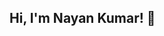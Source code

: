 ## Hi, I'm Nayan Kumar! 👋

<!--
BTECH in CSE (2021-2025)| 💻 Aspiring CSE Student| 
🌍 Based in India | 📚 Lifelong Learner | 💡 Passionate about solving real-world problems with code

---

## 🚀 Skills & Tools
- **Languages:** Python, JavaScript, SQL, HTML, CSS, JAVA
- **Libraries & Frameworks:** Pandas, NumPy, Matplotlib, Scikit-learn, Flask
- **Tools & Platforms:** Git, GitHub, Jupyter Notebook, VS Code, MySQL

---

## 📌 Current Projects
- 🔮 *Customer Churn Prediction using Machine Learning*
- 🏨 *Stone Paper Scissors (Rock Paper Scissors) project using HTML, CSS, and JavaScript*
- 🏏 *IPL First-Innings Score Prediction using Pandas & Regression*
- 🏨 *Basic Calculator using Client-Server Architecture Using Java*
- 🏨 *Console based Railway Management System Using Python and Mysql*

---

## 📫 Let's Connect!
- 💼 [LinkedIn - (www.linkedin.com/in/nayan-kumar-465284362)]
- 📝 [Resume - (https://drive.google.com/file/d/1vfEeTNyKlpNXXJDyneP573Tk4LRcmawx/view?usp=drivesdk)]
- 📧 Email: kumarnayan2028@gmail.com
- 😄 Pronouns: Hi/Him
--!>
